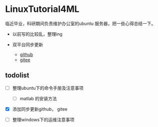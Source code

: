 # LinuxTutorial4ML
临近毕业，科研期间负责维护办公室的ubuntu 服务器，把一些心得总结一下。



- 以前写的比较乱，整理ing

- 双平台同步更新
  - [github](https://github.com/Willjay5991/LinuxTutorial4ML)
  - [gitee](https://gitee.com/willjayhomesite/LinuxTutorial4ML)

## todolist

- [ ] 整理ubuntu下的命令手册及注意事项
  - [ ] matlab 的安装方法
- [x] 添加同步更新github， gitee
- [ ] 整理windows下的运维注意事项

